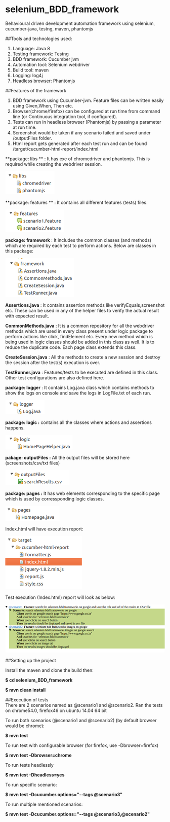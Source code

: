 # selenium_BDD_framework

Behavioural driven development automation framework using selenium, cucumber-java, testng, maven, phantomjs


##Tools and technologies used:

1. Language: Java 8
2. Testing framework: Testng
3. BDD framework: Cucumber jvm
4. Automation tool: Selenium webdriver
5. Build tool: maven
6. Logging: log4j
7. Headless browser: Phantomjs


##Features of the framework
1. BDD framework using Cucumber-jvm. Feature files can be written easily using Given,When, Then etc.
2. Browser(chrome/firefox) can be configured at run time  from command line (or Continuous integration tool, if configured).
3. Tests can run in headless browser (Phantomjs) by passing a parameter at run time.
4. Screenshot would be taken if any scenario failed and saved under /outputFiles folder.
5. Html report gets generated after each test run and can be found /target/cucumber-html-report/index.html


**package: libs ** : It has exe of chromedriver and phantomjs. This is required while creating the webdriver session.

![image](images/image2.png)


**package: features ** : It contains all different features (tests) files. 

![image](images/image3.png)

**package: framework** : It includes the common classes (and methods) which are required by each test to perform actions. Below are classes in this package:

![image](images/image4.png)

**Assertions.java** : It contains assertion methods like verifyEquals,screenshot etc. These can be used in any of the helper files to verify the actual result with expected result.

**CommonMethods.java** : It is a common repository for all the webdriver methods which are used in every class present under logic package to perform actions like click, findElement etc. Every new method which is being used in logic classes should be added in this class as well. It is to reduce the duplicate code. Each page class extends this class.

**CreateSession.java** : All the methods to create a new session and destroy the session after the test(s) execution is over. 

**TestRunner.java** : Features/tests to be executed are defined in this class. Other test configurations are also defined here.


**package: logger** : It contains Log.java class which contains methods to show the logs on console and save the logs in LogFile.txt of each run.

![image](images/image5.png)

**package: logic :** contains all the classes where actions and assertions happens.

![image](images/image6.png)

**pakage: outputFiles :** All the output files will be stored here (screenshots/csv/txt files)

![image](images/image7.png)

**package: pages :** It has web elements corresponding to the specific page which is used by corressponding logic classes.

![image](images/image8.png)



Index.html will have execution report:

![image](images/image9.png)

Test execution (Index.html) report will look as below:

![image](images/image12.png)



##Setting up the project

Install the maven and clone the build then:

**$ cd selenium_BDD_framework**

**$ mvn clean install**



##Execution of tests  
There are 2 scenarios named as @scenario1 and @scenario2. Ran the tests on chrome54.0, firefox46 on ubuntu 14.04 64 bit

To run both scenarios (@scenario1 and @scenario2) (by default browser would be chrome):

**$ mvn test**

To run test with configurable browser (for firefox, use -Dbrowser=firefox)

**$ mvn test -Dbrowser=chrome**

To run tests headlessly

**$ mvn test -Dheadless=yes**

To run specific scenario:

**$ mvn test -Dcucumber.options="--tags @scenario3"**

To run multiple mentioned scenarios:

**$ mvn test -Dcucumber.options="--tags @scenario3,@scenario2"**
